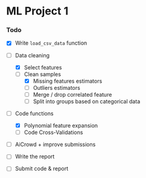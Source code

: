 # ML Project 1
### Todo

- [x] Write `load_csv_data` function
- [ ] Data cleaning
    -  [X] Select features
    -  [ ] Clean samples
        -  [X] Missing features estimators
        -  [ ] Outliers estimators
        -  [ ] Merge / drop correlated feature
        -  [ ] Split into groups based on categorical data
- [ ] Code functions
    -  [x] Polynomial feature expansion
    -  [ ] Code Cross-Validations 
- [ ] AiCrowd + improve submissions
- [ ] Write the report
- [ ] Submit code & report
  
